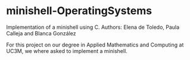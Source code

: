 # minishell-OperatingSystems
Implementation of a minishell using C. Authors: Elena de Toledo, Paula Calleja and Blanca González

For this project on our degree in Applied Mathematics and Computing at UC3M, we where asked to implement a minishell.
